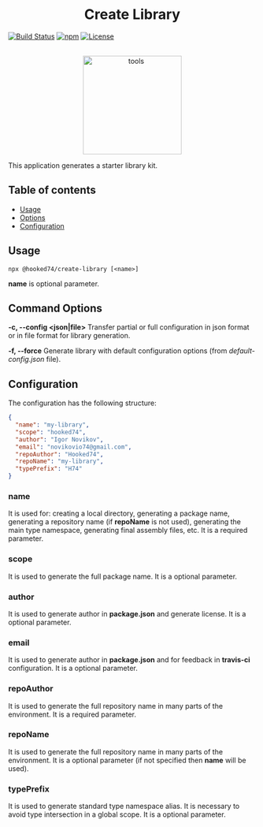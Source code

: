 <h1 align="center"><strong>Create Library</strong></h1>

[![Build Status](https://travis-ci.org/Hooked74/create-library.svg?branch=master)](https://travis-ci.org/Hooked74/create-library)
[![npm](https://img.shields.io/npm/v/@hooked74/create-library)](https://www.npmjs.com/package/@hooked74/create-library)
[![License](https://img.shields.io/npm/l/@hooked74/create-library)](https://github.com/Hooked74/create-library/blob/master/LICENSE)

<br />

<div style="text-align: center;" align="center"><img src="https://i.imgur.com/nm9UcDY.png" alt="tools" height="200"/></div>

This application generates a starter library kit.

## Table of contents

<!--ts-->
   * [Usage](#usage)
   * [Options](#command-options)
   * [Configuration](#configuration)
<!--te-->

## Usage

```
npx @hooked74/create-library [<name>]
```

**name** is optional parameter.

## Command Options

**-c, --config <json|file>**
Transfer partial or full configuration in json format or in file format for library generation.

**-f, --force**
Generate library with default configuration options (from *default-config.json* file).

## Configuration

The configuration has the following structure:

```json
{
  "name": "my-library",
  "scope": "hooked74",
  "author": "Igor Novikov",
  "email": "novikovio74@gmail.com",
  "repoAuthor": "Hooked74",
  "repoName": "my-library",
  "typePrefix": "H74"
}
```

### **name**

It is used for: creating a local directory, generating a package name, generating a repository name (if **repoName** is not used), generating the main type namespace, generating final assembly files, etc. It is a required parameter.

### **scope**

It is used to generate the full package name. It is a optional parameter.

### **author**

It is used to generate author in **package.json** and generate license. It is a optional parameter.

### **email**

It is used to generate author in **package.json** and for feedback in **travis-ci** configuration. It is a optional parameter.

### **repoAuthor**

It is used to generate the full repository name in many parts of the environment. It is a required parameter.

### **repoName**

It is used to generate the full repository name in many parts of the environment. It is a optional parameter (if not specified then **name** will be used).

### **typePrefix**

It is used to generate standard type namespace alias. It is necessary to avoid type intersection in a global scope. It is a optional parameter.
